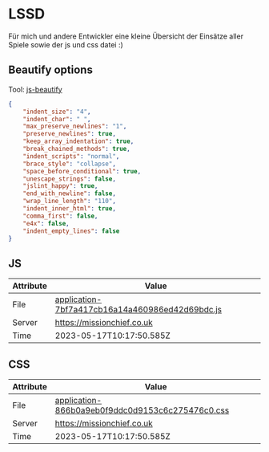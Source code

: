 # LSSD
Für mich und andere Entwickler eine kleine Übersicht der Einsätze aller Spiele sowie der js und css datei :)

<!-- automated -->
## Beautify options
Tool: [js-beautify](https://github.com/beautify-web/js-beautify)
```json
{
    "indent_size": "4",
    "indent_char": " ",
    "max_preserve_newlines": "1",
    "preserve_newlines": true,
    "keep_array_indentation": true,
    "break_chained_methods": true,
    "indent_scripts": "normal",
    "brace_style": "collapse",
    "space_before_conditional": true,
    "unescape_strings": false,
    "jslint_happy": true,
    "end_with_newline": false,
    "wrap_line_length": "110",
    "indent_inner_html": true,
    "comma_first": false,
    "e4x": false,
    "indent_empty_lines": false
}
```

## JS
| Attribute | Value |
| --------- | ----- |
| File      | [application-7bf7a417cb16a14a460986ed42d69bdc.js](https://missionchief.co.uk/assets/application-7bf7a417cb16a14a460986ed42d69bdc.js) |
| Server    | https://missionchief.co.uk |
| Time      | 2023-05-17T10:17:50.585Z |

## CSS
| Attribute | Value |
| --------- | ----- |
| File      | [application-866b0a9eb0f9ddc0d9153c6c275476c0.css](https://missionchief.co.uk/assets/application-866b0a9eb0f9ddc0d9153c6c275476c0.css) |
| Server    | https://missionchief.co.uk |
| Time      | 2023-05-17T10:17:50.585Z |
<!-- /automated -->
